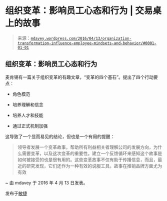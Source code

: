 <!--yml

分类：未分类

日期：2024-05-18 05:34:11

-->

# 组织变革：影响员工心态和行为 | 交易桌上的故事

> 来源：[`mdavey.wordpress.com/2016/04/13/organization-transformation-influence-employee-mindsets-and-behavior/#0001-01-01`](https://mdavey.wordpress.com/2016/04/13/organization-transformation-influence-employee-mindsets-and-behavior/#0001-01-01)

## 组织变革：影响员工心态和行为

麦肯锡有一篇关于组织变革的有趣文章，“变革的四个基石”。提出了四个行动要点：

+   角色模范

+   培养理解和信念

+   培养人才和技能

+   通过正式机制加强

这导致了一个显而易见的结论，但也是一个有用的提醒：

> 领导者发展一个变革故事，帮助所有利益相关者理解公司的发展方向，为什么需要变革，以及这次变革的重要性。建立一个反馈循环来感知这个故事是如何被接受的也是很有用的。这些变革故事不仅有助于传播信息，而且，最近的研究发现，它们还作为一种有效的说服工具。故事在推销品牌方面尤为有效

~ 由 mdavey 于 2016 年 4 月 13 日发表。

发布于[敏捷](https://mdavey.wordpress.com/category/agile/)

